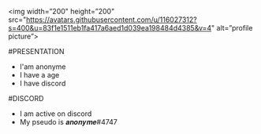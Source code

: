 <img width=”200" height=”200" src="https://avatars.githubusercontent.com/u/116027312?s=400&u=83f1e1511eb1fa417a6aed1d039ea198484d4385&v=4" alt=”profile picture”>

#PRESENTATION
- I'am anonyme
- I have a age
- I have discord

#DISCORD
- I am active on discord
- My pseudo is 𝒂𝒏𝒐𝒏𝒚𝒎𝒆#4747







